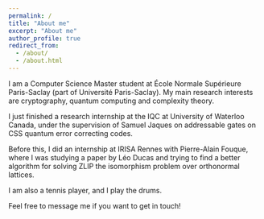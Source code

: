 ```yaml
---
permalink: /
title: "About me"
excerpt: "About me"
author_profile: true
redirect_from: 
  - /about/
  - /about.html
---
```


I am a Computer Science Master student at École Normale Supérieure Paris-Saclay (part of Université Paris-Saclay). My main research interests are cryptography, quantum computing and complexity theory. 

I just finished a research internship at the IQC at University of Waterloo Canada, under the supervision of Samuel Jaques on addressable gates on CSS quantum error correcting codes.

Before this, I did an internship at IRISA Rennes with Pierre-Alain Fouque, where I was studying a paper by Léo Ducas and trying to find a better algorithm for solving ZLIP the isomorphism problem over orthonormal lattices.

I am also a tennis player, and I play the drums. 

Feel free to message me if you want to get in touch!
